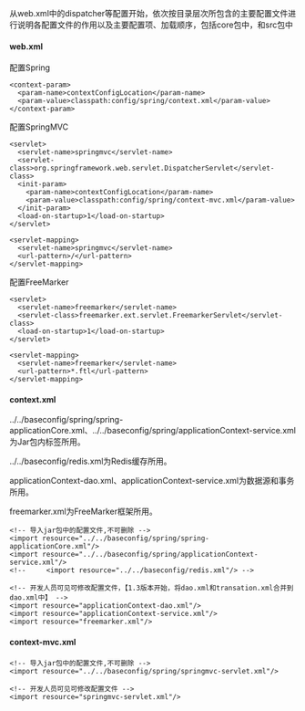 从web.xml中的dispatcher等配置开始，依次按目录层次所包含的主要配置文件进行说明各配置文件的作用以及主要配置项、加载顺序，包括core包中，和src包中

#### web.xml

配置Spring

```
<context-param>
  <param-name>contextConfigLocation</param-name>
  <param-value>classpath:config/spring/context.xml</param-value>
</context-param>
```

配置SpringMVC

```
<servlet>
  <servlet-name>springmvc</servlet-name>
  <servlet-class>org.springframework.web.servlet.DispatcherServlet</servlet-class>
  <init-param>
    <param-name>contextConfigLocation</param-name>
    <param-value>classpath:config/spring/context-mvc.xml</param-value>
  </init-param>
  <load-on-startup>1</load-on-startup>
</servlet>

<servlet-mapping>
  <servlet-name>springmvc</servlet-name>
  <url-pattern>/</url-pattern>
</servlet-mapping>
```

配置FreeMarker

```
<servlet>
  <servlet-name>freemarker</servlet-name>
  <servlet-class>freemarker.ext.servlet.FreemarkerServlet</servlet-class>
  <load-on-startup>1</load-on-startup>
</servlet>

<servlet-mapping>
  <servlet-name>freemarker</servlet-name>
  <url-pattern>*.ftl</url-pattern>
</servlet-mapping>
```

#### context.xml

../../baseconfig/spring/spring-applicationCore.xml、../../baseconfig/spring/applicationContext-service.xml为Jar包内标签所用。

../../baseconfig/redis.xml为Redis缓存所用。

applicationContext-dao.xml、applicationContext-service.xml为数据源和事务所用。

freemarker.xml为FreeMarker框架所用。

```
<!-- 导入jar包中的配置文件,不可删除 -->
<import resource="../../baseconfig/spring/spring-applicationCore.xml"/>
<import resource="../../baseconfig/spring/applicationContext-service.xml"/>
<!--     <import resource="../../baseconfig/redis.xml"/> -->

<!-- 开发人员可见可修改配置文件，【1.3版本开始，将dao.xml和transation.xml合并到dao.xml中】 -->
<import resource="applicationContext-dao.xml"/>
<import resource="applicationContext-service.xml"/>
<import resource="freemarker.xml"/>
```

#### context-mvc.xml

```
<!-- 导入jar包中的配置文件,不可删除 -->
<import resource="../../baseconfig/spring/springmvc-servlet.xml"/>

<!-- 开发人员可见可修改配置文件 -->
<import resource="springmvc-servlet.xml"/>
```



